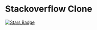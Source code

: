 # Stackoverflow Clone
<a href="https://github.com/yeazin/stargazers"><img src="https://img.shields.io/github/stars/yeazin" alt="Stars Badge"/> </a>
